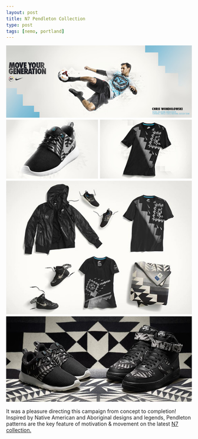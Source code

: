```yaml
---
layout: post
title: N7 Pendleton Collection
type: post
tags: [nemo, portland]
---
```


![Nike N7 Pendleton Collection](/media/images/b-n7pendleton.jpg)
 
It was a pleasure directing this campaign from concept to completion! Inspired by Native American and Aboriginal designs and legends, Pendleton patterns are the key feature of motivation & movement on the latest <a href="http://nikeinc.com/news/nike-n7-and-pendleton-woolen-mills-partner-to-create-nike-n7-blanket#/inline/24571" target="_blank">N7 collection.</a><br/> 




